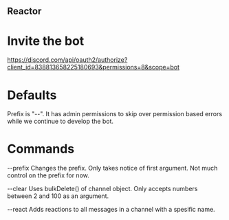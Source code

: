 ## Reactor

# Invite the bot

https://discord.com/api/oauth2/authorize?client_id=838813658225180693&permissions=8&scope=bot
# Defaults

Prefix is "--".
It has admin permissions to skip over permission based errors while we continue to develop the bot.

# Commands

--prefix
	Changes the prefix. Only takes notice of first argument. Not much control on the prefix for now.

--clear
	Uses bulkDelete() of channel object. Only accepts numbers between 2 and 100 as an argument.

--react
	Adds reactions to all messages in a channel with a spesific name.
